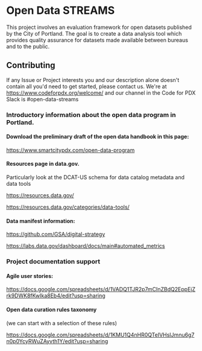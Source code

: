 # Open Data STREAMS

This project involves an evaluation framework for open datasets published by the City of Portland. The goal is to create a data analysis tool which provides quality assurance for datasets made available between bureaus and to the public. 

## Contributing

If any Issue or Project interests you and our description alone doesn't contain all you'd need to get started, please contact us. We're at https://www.codeforpdx.org/welcome/ and our channel in the Code for PDX Slack is #open-data-streams

### Introductory information about the open data program in Portland. 

#### Download the preliminary draft of the open data handbook in this page:
https://www.smartcitypdx.com/open-data-program

#### Resources page in data.gov. 
Particularly look at the DCAT-US schema for data catalog metadata and data tools

https://resources.data.gov/ 

https://resources.data.gov/categories/data-tools/ 

#### Data manifest information:
https://github.com/GSA/digital-strategy 

https://labs.data.gov/dashboard/docs/main#automated_metrics

### Project documentation support
#### Agile user stories: 
https://docs.google.com/spreadsheets/d/1VADQ1TJR2p7mCInZBdQ2EppEjZrk9DWK8fKwIka8Eb4/edit?usp=sharing

#### Open data curation rules taxonomy 
(we can start with a selection of these rules)

https://docs.google.com/spreadsheets/d/1KMU1Q4nHR0QTeIVHsIJmnu6g7n0p0YcyRWuZAyvth1Y/edit?usp=sharing
